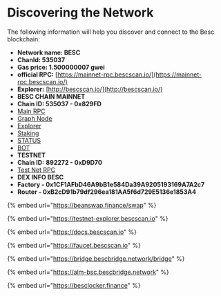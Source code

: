 # Discovering the Network

The following information will help you discover and connect to the Besc blockchain:

* **Network name: BESC**
* **ChanId: 535037**
* **Gas price: 1.500000007 gwei**
* **official RPC:** [https://mainnet-rpc.bescscan.io/](https://mainnet-rpc.bescscan.io/)
* **Explorer:** [http://bescscan.io/](http://bescscan.io/)
* **BESC CHAIN MAINNET**&#x20;
* **Chain ID: 535037 - 0x829FD**
* &#x20;[Main RPC ](https://mainnet-rpc.bescscan.io)
* [Graph Node ](https://thegraph.bescscan.io)
* [Explorer](https://bescscan.io)
* [Staking](https://staking.bescscan.io)
* [STATUS ](https://status.bescscan.io)
* [BOT](https://bot.bescscan.io)
* **TESTNET**&#x20;
* **Chain ID:** **892272 - 0xD9D70**&#x20;
* [Test Net RPC](https://testnet-rpc.bescscan.io)
* **DEX INFO BESC**
* **Factory - 0x1CF1AFbD46A9bB1e584Da39A9205193169A7A2c7**
* **Router - 0xB2cD91b79df296ea181AA5f6d729E5136e1853A4**

{% embed url="https://beanswap.finance/swap" %}

{% embed url="https://testnet-explorer.bescscan.io" %}

{% embed url="https://docs.bescscan.io" %}

{% embed url="https://faucet.bescscan.io" %}



{% embed url="https://bridge.bescbridge.network/bridge" %}

{% embed url="https://alm-bsc.bescbridge.network" %}



{% embed url="https://besclocker.finance" %}
